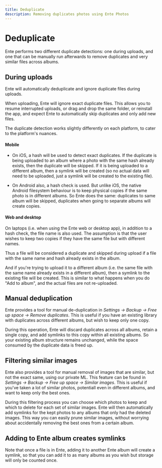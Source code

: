 ```yaml
---
title: Deduplicate
description: Removing duplicates photos using Ente Photos
---
```


# Deduplicate

Ente performs two different duplicate detections: one during uploads, and one
that can be manually run afterwards to remove duplicates and very similar files across albums.

## During uploads

Ente will automatically deduplicate and ignore duplicate files during uploads.

When uploading, Ente will ignore exact duplicate files. This allows you to
resume interrupted uploads, or drag and drop the same folder, or reinstall the
app, and expect Ente to automatically skip duplicates and only add new files.

The duplicate detection works slightly differently on each platform, to cater to
the platform's nuances.

#### Mobile

- On iOS, a hash will be used to detect exact duplicates. If the duplicate is
  being uploaded to an album where a photo with the same hash already exists,
  then the duplicate will be skipped. If it is being uploaded to a different
  album, then a symlink will be created (so no actual data will need to be
  uploaded, just a symlink will be created to the existing file).

- On Android also, a hash check is used. But unlike iOS, the native Android
  filesystem behaviour is to keep physical copies if the same photo is in
  different albums. So Ente does the same: duplicates to same album will be
  skipped, duplicates when going to separate albums will create copies.

#### Web and desktop

On laptops (i.e. when using the Ente web or desktop app), in addition to a hash
check, the file name is also used. The assumption is that the user wishes to
keep two copies if they have the same file but with different names.

Thus a file will be considered a duplicate and skipped during upload if a file
with the same name and hash already exists in the album.

And if you're trying to upload it to a different album (i.e. the same file with
the same name already exists in a different album), then a symlink to the
existing file will be created. This is similar to what happens when you do "Add
to album", and the actual files are not re-uploaded.

## Manual deduplication

Ente provides a tool for manual de-duplication in _Settings → Backup → Free up space →
Remove duplicates_. This is useful if you have an existing library with
duplicates across different albums, but wish to keep only one copy.

During this operation, Ente will discard duplicates across all albums, retain a
single copy, and add symlinks to this copy within all existing albums. So your
existing album structure remains unchanged, while the space consumed by the
duplicate data is freed up.

## Filtering similar images

Ente also provides a tool for manual removal of images that are similar, but not the exact same, using our private ML. This feature can be found in _Settings → Backup → Free up space →
Similar images_. This is useful if you've taken a lot of similar photos, potentiall even in different albums, and want to keep only the best ones.

During this filtering process you can choose which photos to keep and which to delete for each set of similar images. Ente will then automatically add symlinks for the kept photos to any albums that only had the deleted images. This way you can easily prune similar images, without worrying about accidentally removing the best ones from a certain album.

## Adding to Ente album creates symlinks

Note that once a file is in Ente, adding it to another Ente album will create a
symlink, so that you can add it to as many albums as you wish but storage will
only be counted once.
